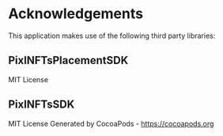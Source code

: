 # Acknowledgements
This application makes use of the following third party libraries:

## PixlNFTsPlacementSDK

MIT License

## PixlNFTsSDK

MIT License
Generated by CocoaPods - https://cocoapods.org
